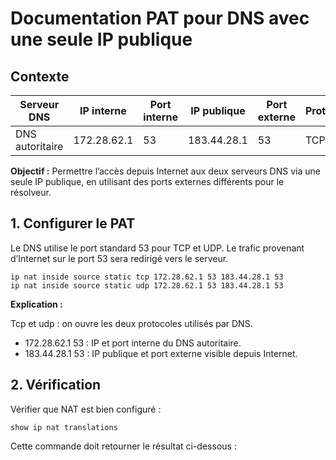 # Documentation PAT pour DNS avec une seule IP publique

## Contexte

| Serveur DNS                  | IP interne      | Port interne | IP publique      | Port externe | Protocole |
|-------------------------------|----------------|-------------|-----------------|--------------|-----------|
| DNS autoritaire               | 172.28.62.1    | 53          | 183.44.28.1     | 53           | TCP/UDP   |


**Objectif :** Permettre l’accès depuis Internet aux deux serveurs DNS via une seule IP publique, en utilisant des ports externes différents pour le résolveur.

## 1. Configurer le PAT 

Le DNS utilise le port standard 53 pour TCP et UDP.
Le trafic provenant d’Internet sur le port 53 sera redirigé vers le serveur.

```
ip nat inside source static tcp 172.28.62.1 53 183.44.28.1 53
ip nat inside source static udp 172.28.62.1 53 183.44.28.1 53
```

**Explication :**

Tcp et udp : on ouvre les deux protocoles utilisés par DNS.<br>

- 172.28.62.1 53 : IP et port interne du DNS autoritaire.
- 183.44.28.1 53 : IP publique et port externe visible depuis Internet.

## 2. Vérification

Vérifier que NAT est bien configuré :
```
show ip nat translations
```

Cette commande doit retourner le résultat ci-dessous : 
